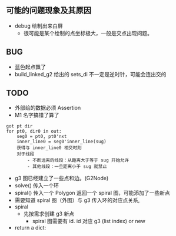 ## 可能的问题现象及其原因

- debug 绘制出来白屏
    - 很可能是某个绘制的点坐标极大，一般是交点出现问题。

## BUG

- 蓝色起点飘了
- build_linked_g2 给出的 sets_di 不一定是逆时针，可能会连出交的

## TODO

- 外部给的数据必须 Assertion
- M1 名字搞错了算了

```
got pt dir
for pt0, dir0 in out:
    seg0 = pt0, pt0'nxt
    inner_line0 = seg0'inner_line(sug)
    获得与 inner_line0 相交时刻
    对于线段
        - 不断远离的线段：从距离大于等于 sug 开始允许
        - 其他线段：一旦距离小于 sug 就禁止
```

- g3 图已经建立了一些点和边。(G2Node)
- solve() 传入一个环
- spiral() 传入一个 Polygon 返回一个 spiral 图，可能添加了一些新点
- 需要知道 spiral 图（外围）与 g3 传入环的对应点关系,
- spiral
    - 先按需求创建 g3 新点
        - spiral 图需要有 id. id 对应 g3 (list index) or new
- return a dict: 